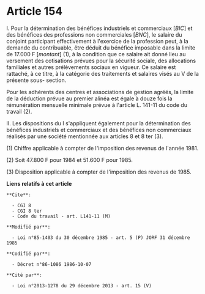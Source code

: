 # Article 154

I. Pour la détermination des bénéfices industriels et commerciaux [*BIC*] et des bénéfices des professions non commerciales
[*BNC*], le salaire du conjoint participant effectivement à l'exercice de la profession peut, à la demande du contribuable,
être déduit du bénéfice imposable dans la limite de 17.000 F [*montant*] (1), à la condition que ce salaire ait donné lieu au
versement des cotisations prévues pour la sécurité sociale, des allocations familiales et autres prélèvements sociaux en
vigueur. Ce salaire est rattaché, à ce titre, à la catégorie des traitements et salaires visés au V de la présente sous-
section.

Pour les adhérents des centres et associations de gestion agréés, la limite de la déduction prévue au premier alinéa est
égale à douze fois la rémunération mensuelle minimale prévue à l'article L. 141-11 du code du travail (2).

II. Les dispositions du I s'appliquent également pour la détermination des bénéfices industriels et commerciaux et des
bénéfices non commerciaux réalisés par une société mentionnée aux articles 8 et 8 ter (3).

(1) Chiffre applicable à compter de l'imposition des revenus de l'année 1981.

(2) Soit 47.800 F pour 1984 et 51.600 F pour 1985.

(3) Disposition applicable à compter de l'imposition des revenus de 1985.

**Liens relatifs à cet article**

	**Cite**:

	  - CGI 8
	  - CGI 8 ter
	  - Code du travail - art. L141-11 (M)

	**Modifié par**:

	  - Loi n°85-1403 du 30 décembre 1985 - art. 5 (P) JORF 31 décembre 1985

	**Codifié par**:

	  - Décret n°86-1086 1986-10-07

	**Cité par**:

	  - Loi n°2013-1278 du 29 décembre 2013 - art. 15 (V)

